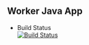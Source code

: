 ## Worker Java App

  * Build Status  
[![Build Status](http://34.121.184.78:8080/job/instavote/job/worker-build/badge/icon)](http://34.121.184.78:8080/job/instavote/job/worker-build/)

